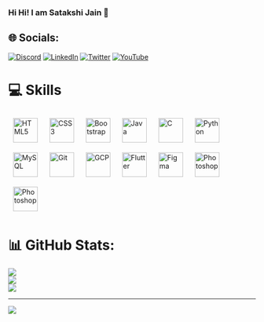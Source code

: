 ### Hi Hi! I am Satakshi Jain 👋

<!--
**Satakshijain/Satakshijain** is a ✨ _special_ ✨ repository because its `README.md` (this file) appears on your GitHub profile.

### About Me

- 👀 I’m currently the GDSC Lead at MIET
- 🤝 I’m looking to collaborate on Open Source Projects and Tech Events
- 👩🏻‍💻 I’m currently learning Flutter 
- 🤔 Exploring new technologies and building solutions
- 💬 Ask me about Java, open source, Google Cloud
- 📫 Reach me at satakshijain2000@gmail.com
-->

## 🌐 Socials:
[![Discord](https://img.shields.io/badge/Discord-%237289DA.svg?logo=discord&logoColor=white)](https://discord.gg/Satakshi#8957) [![LinkedIn](https://img.shields.io/badge/LinkedIn-%230077B5.svg?logo=linkedin&logoColor=white)](https://linkedin.com/in/https://www.linkedin.com/in/satakshi-jain-6b9306203) [![Twitter](https://img.shields.io/badge/Twitter-%231DA1F2.svg?logo=Twitter&logoColor=white)](https://twitter.com/SatakshiJain2) [![YouTube](https://img.shields.io/badge/YouTube-%23FF0000.svg?logo=YouTube&logoColor=white)](https://youtube.com/@https://www.youtube.com/channel/UC2-dsZAs5tOt_dT3a1ol9ow) 

# 💻 Skills

<p align="left">
<div align="left">  
<a href="https://en.wikipedia.org/wiki/HTML5" target="_blank"><img style="margin: 10px" src="https://profilinator.rishav.dev/skills-assets/html5-original-wordmark.svg" alt="HTML5" height="50" /></a>
<a href="https://www.w3schools.com/css/" target="_blank"><img style="margin: 10px" src="https://profilinator.rishav.dev/skills-assets/css3-original-wordmark.svg" alt="CSS3" height="50" /></a>
<a href="https://getbootstrap.com/docs/3.4/javascript/" target="_blank"><img style="margin: 10px" src="https://profilinator.rishav.dev/skills-assets/bootstrap-plain.svg" alt="Bootstrap" height="50" /></a>  
<a href="https://www.java.com/" target="_blank"><img style="margin: 10px" src="https://profilinator.rishav.dev/skills-assets/java-original-wordmark.svg" alt="Java" height="50" /></a>  
<a href="https://www.cprogramming.com/" target="_blank"><img style="margin: 10px" src="https://profilinator.rishav.dev/skills-assets/c-original.svg" alt="C" height="50" /></a>  
<a href="https://www.python.org/" target="_blank"><img style="margin: 10px" src="https://profilinator.rishav.dev/skills-assets/python-original.svg" alt="Python" height="50" /></a>  
<a href="https://www.mysql.com/" target="_blank"><img style="margin: 10px" src="https://profilinator.rishav.dev/skills-assets/mysql-original-wordmark.svg" alt="MySQL" height="50" /></a>    
<a href="https://github.com/" target="_blank"><img style="margin: 10px" src="https://profilinator.rishav.dev/skills-assets/git-scm-icon.svg" alt="Git" height="50" /></a>  
<a href="https://cloud.google.com/" target="_blank"><img style="margin: 10px" src="https://profilinator.rishav.dev/skills-assets/google_cloud-icon.svg" alt="GCP" height="50" /></a>
<a href="https://flutter.dev/" target="_blank"><img style="margin: 10px" src="https://profilinator.rishav.dev/skills-assets/flutterio-icon.svg" alt="Flutter" height="50" /></a>  
<a href="https://www.figma.com/" target="_blank"><img style="margin: 10px" src="https://profilinator.rishav.dev/skills-assets/figma-icon.svg" alt="Figma" height="50" /></a>  
<a href="https://www.adobe.com/in/products/photoshop.html" target="_blank"><img style="margin: 10px" src="https://profilinator.rishav.dev/skills-assets/photoshop-plain.svg" alt="Photoshop" height="50" /></a>  
<a href="https://www.canva.com/" target="_blank"><img style="margin: 10px" src="https://profilinator.rishav.dev/skills-assets/photoshop-plain.svg" alt="Photoshop" height="50" /></a>  
    

</div>

</p>


# 📊 GitHub Stats:
![](https://github-readme-stats.vercel.app/api?username=Satakshijain&theme=vue-dark&hide_border=false&include_all_commits=true&count_private=true)<br/>
![](https://github-readme-streak-stats.herokuapp.com/?user=Satakshijain&theme=vue-dark&hide_border=false)<br/>
![](https://github-readme-stats.vercel.app/api/top-langs/?username=Satakshijain&theme=vue-dark&hide_border=false&include_all_commits=true&count_private=true&layout=compact)


---
[![](https://visitcount.itsvg.in/api?id=Satakshijain&icon=0&color=1)](https://visitcount.itsvg.in)


